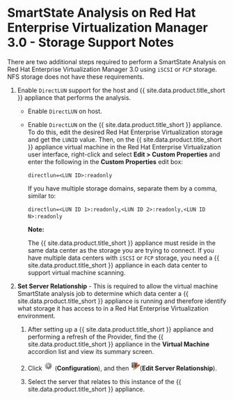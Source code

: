 # SmartState Analysis on Red Hat Enterprise Virtualization Manager 3.0 - Storage Support Notes

There are two additional steps required to perform a SmartState Analysis
on Red Hat Enterprise Virtualization Manager 3.0 using `iSCSI` or `FCP`
storage. NFS storage does not have these requirements.

1.  Enable `DirectLUN` support for the host and {{ site.data.product.title_short }}
    appliance that performs the analysis.

      - Enable `DirectLUN` on host.

      - Enable `DirectLUN` on the {{ site.data.product.title_short }} appliance. To do this,
        edit the desired Red Hat Enterprise Virtualization storage and
        get the `LUNID` value. Then, on the {{ site.data.product.title_short }} appliance
        virtual machine in the Red Hat Enterprise Virtualization user
        interface, right-click and select **Edit > Custom Properties**
        and enter the following in the **Custom Properties** edit box:

            directlun=<LUN ID>:readonly

        If you have multiple storage domains, separate them by a comma,
        similar to:

            directlun=<LUN ID 1>:readonly,<LUN ID 2>:readonly,<LUN ID N>:readonly

        **Note:**

        The {{ site.data.product.title_short }} appliance must reside in the same data center as the storage you are trying to connect. If you have multiple data centers with `iSCSI` or `FCP` storage, you need a
        {{ site.data.product.title_short }} appliance in each data center to support virtual machine scanning.

2.  **Set Server Relationship** - This is required to allow the virtual
    machine SmartState analysis job to determine which data center a
    {{ site.data.product.title_short }} appliance is running and therefore identify what
    storage it has access to in a Red Hat Enterprise Virtualization
    environment.

    1.  After setting up a {{ site.data.product.title_short }} appliance and performing a
        refresh of the Provider, find the {{ site.data.product.title_short }} appliance in
        the **Virtual Machine** accordion list and view its summary
        screen.

    2.  Click ![1847](../images/1847.png) (**Configuration**), and then
        ![2146](../images/2146.png)(**Edit Server Relationship**).

    3.  Select the server that relates to this instance of the
        {{ site.data.product.title_short }} appliance.
